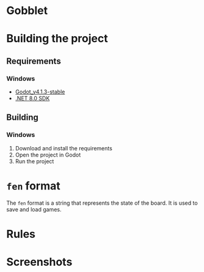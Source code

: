 # Gobblet

# Building the project

## Requirements

### Windows

- [Godot_v4.1.3-stable](https://github.com/godotengine/godot/releases/download/4.1.3-stable/Godot_v4.1.3-stable_mono_win64.zip)
- [.NET 8.0 SDK](https://dotnet.microsoft.com/en-us/download/dotnet/thank-you/sdk-8.0.100-windows-x64-installer)

## Building

### Windows

1. Download and install the requirements
2. Open the project in Godot
3. Run the project

# `fen` format

The `fen` format is a string that represents the state of the board. It is used to save and load games.

# Rules



# Screenshots


